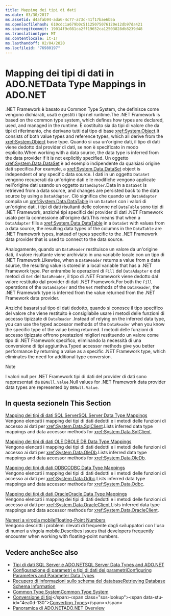 ```yaml
---
title: Mapping dei tipi di dati
ms.date: 03/30/2017
ms.assetid: d4afab94-ada6-4c77-a73c-41f17bae6b5a
ms.openlocfilehash: 610cdc1a679b0c51125075076120e12db97da421
ms.sourcegitcommit: 19014f9c081ca2ff19652ca12503828db8239d48
ms.translationtype: MT
ms.contentlocale: it-IT
ms.lasthandoff: 02/04/2020
ms.locfileid: "76980197"
---
```

# <a name="data-type-mappings-in-adonet"></a><span data-ttu-id="4ea0d-102">Mapping dei tipi di dati in ADO.NET</span><span class="sxs-lookup"><span data-stu-id="4ea0d-102">Data Type Mappings in ADO.NET</span></span>
<span data-ttu-id="4ea0d-103">.NET Framework è basato su Common Type System, che definisce come vengono dichiarati, usati e gestiti i tipi nel runtime.</span><span class="sxs-lookup"><span data-stu-id="4ea0d-103">The .NET Framework is based on the common type system, which defines how types are declared, used, and managed in the runtime.</span></span> <span data-ttu-id="4ea0d-104">È costituito sia da tipi di valore che da tipi di riferimento, che derivano tutti dal tipo di base <xref:System.Object>.</span><span class="sxs-lookup"><span data-stu-id="4ea0d-104">It consists of both value types and reference types, which all derive from the <xref:System.Object> base type.</span></span> <span data-ttu-id="4ea0d-105">Quando si usa un'origine dati, il tipo di dati viene dedotto dal provider di dati, se non è specificato in modo esplicito.</span><span class="sxs-lookup"><span data-stu-id="4ea0d-105">When working with a data source, the data type is inferred from the data provider if it is not explicitly specified.</span></span> <span data-ttu-id="4ea0d-106">Un oggetto <xref:System.Data.DataSet> è ad esempio indipendente da qualsiasi origine dati specifica.</span><span class="sxs-lookup"><span data-stu-id="4ea0d-106">For example, a <xref:System.Data.DataSet> object is independent of any specific data source.</span></span> <span data-ttu-id="4ea0d-107">I dati in un oggetto `DataSet` vengono recuperati da un'origine dati e le modifiche vengono applicate nell'origine dati usando un oggetto `DataAdapter`.</span><span class="sxs-lookup"><span data-stu-id="4ea0d-107">Data in a `DataSet` is retrieved from a data source, and changes are persisted back to the data source by using a `DataAdapter`.</span></span> <span data-ttu-id="4ea0d-108">Ciò significa che quando un `DataAdapter` compila un <xref:System.Data.DataTable> in un `DataSet` con i valori di un'origine dati, i tipi di dati risultanti delle colonne nel `DataTable` sono tipi di .NET Framework, anziché tipi specifici del provider di dati .NET Framework usato per la connessione all'origine dati.</span><span class="sxs-lookup"><span data-stu-id="4ea0d-108">This means that when a `DataAdapter` fills a <xref:System.Data.DataTable> in a `DataSet` with values from a data source, the resulting data types of the columns in the `DataTable` are .NET Framework types, instead of types specific to the .NET Framework data provider that is used to connect to the data source.</span></span>  
  
 <span data-ttu-id="4ea0d-109">Analogamente, quando un `DataReader` restituisce un valore da un'origine dati, il valore risultante viene archiviato in una variabile locale con un tipo di .NET Framework.</span><span class="sxs-lookup"><span data-stu-id="4ea0d-109">Likewise, when a `DataReader` returns a value from a data source, the resulting value is stored in a local variable that has a .NET Framework type.</span></span> <span data-ttu-id="4ea0d-110">Per entrambe le operazioni di `Fill` del `DataAdapter` e dei metodi di `Get` del `DataReader`, il tipo di .NET Framework viene dedotto dal valore restituito dal provider di dati .NET Framework.</span><span class="sxs-lookup"><span data-stu-id="4ea0d-110">For both the `Fill` operations of the `DataAdapter` and the `Get` methods of the `DataReader`, the .NET Framework type is inferred from the value returned from the .NET Framework data provider.</span></span>  
  
 <span data-ttu-id="4ea0d-111">Anziché basarsi sul tipo di dati dedotto, quando si conosce il tipo specifico del valore che viene restituito è consigliabile usare i metodi delle funzioni di accesso tipizzate di `DataReader` .</span><span class="sxs-lookup"><span data-stu-id="4ea0d-111">Instead of relying on the inferred data type, you can use the typed accessor methods of the `DataReader` when you know the specific type of the value being returned.</span></span> <span data-ttu-id="4ea0d-112">I metodi delle funzioni di accesso tipizzate offrono prestazioni migliori restituendo un valore come tipo di .NET Framework specifico, eliminando la necessità di una conversione di tipi aggiuntiva.</span><span class="sxs-lookup"><span data-stu-id="4ea0d-112">Typed accessor methods give you better performance by returning a value as a specific .NET Framework type, which eliminates the need for additional type conversion.</span></span>  
  
> [!NOTE]
> <span data-ttu-id="4ea0d-113">I valori null per .NET Framework tipi di dati del provider di dati sono rappresentati da `DBNull.Value`.</span><span class="sxs-lookup"><span data-stu-id="4ea0d-113">Null values for .NET Framework data provider data types are represented by `DBNull.Value`.</span></span>  
  
## <a name="in-this-section"></a><span data-ttu-id="4ea0d-114">In questa sezione</span><span class="sxs-lookup"><span data-stu-id="4ea0d-114">In This Section</span></span>  
 [<span data-ttu-id="4ea0d-115">Mapping dei tipi di dati SQL Server</span><span class="sxs-lookup"><span data-stu-id="4ea0d-115">SQL Server Data Type Mappings</span></span>](sql-server-data-type-mappings.md)  
 <span data-ttu-id="4ea0d-116">Vengono elencati i mapping dei tipi di dati dedotti e i metodi delle funzioni di accesso ai dati per <xref:System.Data.SqlClient>.</span><span class="sxs-lookup"><span data-stu-id="4ea0d-116">Lists inferred data type mappings and data accessor methods for <xref:System.Data.SqlClient>.</span></span>  
  
 [<span data-ttu-id="4ea0d-117">Mapping dei tipi di dati OLE DB</span><span class="sxs-lookup"><span data-stu-id="4ea0d-117">OLE DB Data Type Mappings</span></span>](ole-db-data-type-mappings.md)  
 <span data-ttu-id="4ea0d-118">Vengono elencati i mapping dei tipi di dati dedotti e i metodi delle funzioni di accesso ai dati per <xref:System.Data.OleDb>.</span><span class="sxs-lookup"><span data-stu-id="4ea0d-118">Lists inferred data type mappings and data accessor methods for <xref:System.Data.OleDb>.</span></span>  
  
 [<span data-ttu-id="4ea0d-119">Mapping dei tipi di dati ODBC</span><span class="sxs-lookup"><span data-stu-id="4ea0d-119">ODBC Data Type Mappings</span></span>](odbc-data-type-mappings.md)  
 <span data-ttu-id="4ea0d-120">Vengono elencati i mapping dei tipi di dati dedotti e i metodi delle funzioni di accesso ai dati per <xref:System.Data.Odbc>.</span><span class="sxs-lookup"><span data-stu-id="4ea0d-120">Lists inferred data type mappings and data accessor methods for <xref:System.Data.Odbc>.</span></span>  
  
 [<span data-ttu-id="4ea0d-121">Mapping dei tipi di dati Oracle</span><span class="sxs-lookup"><span data-stu-id="4ea0d-121">Oracle Data Type Mappings</span></span>](oracle-data-type-mappings.md)  
 <span data-ttu-id="4ea0d-122">Vengono elencati i mapping dei tipi di dati dedotti e i metodi delle funzioni di accesso ai dati per <xref:System.Data.OracleClient>.</span><span class="sxs-lookup"><span data-stu-id="4ea0d-122">Lists inferred data type mappings and data accessor methods for <xref:System.Data.OracleClient>.</span></span>  
  
 [<span data-ttu-id="4ea0d-123">Numeri a virgola mobile</span><span class="sxs-lookup"><span data-stu-id="4ea0d-123">Floating-Point Numbers</span></span>](floating-point-numbers.md)  
 <span data-ttu-id="4ea0d-124">Vengono descritti i problemi rilevati di frequente dagli sviluppatori con l'uso di numeri a virgola mobile.</span><span class="sxs-lookup"><span data-stu-id="4ea0d-124">Describes issues that developers frequently encounter when working with floating-point numbers.</span></span>  
  
## <a name="see-also"></a><span data-ttu-id="4ea0d-125">Vedere anche</span><span class="sxs-lookup"><span data-stu-id="4ea0d-125">See also</span></span>

- [<span data-ttu-id="4ea0d-126">Tipi di dati SQL Server e ADO.NET</span><span class="sxs-lookup"><span data-stu-id="4ea0d-126">SQL Server Data Types and ADO.NET</span></span>](./sql/sql-server-data-types.md)
- [<span data-ttu-id="4ea0d-127">Configurazione di parametri e tipi di dati dei parametri</span><span class="sxs-lookup"><span data-stu-id="4ea0d-127">Configuring Parameters and Parameter Data Types</span></span>](configuring-parameters-and-parameter-data-types.md)
- [<span data-ttu-id="4ea0d-128">Recupero di informazioni sullo schema del database</span><span class="sxs-lookup"><span data-stu-id="4ea0d-128">Retrieving Database Schema Information</span></span>](retrieving-database-schema-information.md)
- [<span data-ttu-id="4ea0d-129">Common Type System</span><span class="sxs-lookup"><span data-stu-id="4ea0d-129">Common Type System</span></span>](../../../standard/base-types/common-type-system.md)
- <span data-ttu-id="4ea0d-130">[Conversione di tipi](https://docs.microsoft.com/previous-versions/visualstudio/visual-studio-2008/t8s7t9bf(v=vs.90))</span><span class="sxs-lookup"><span data-stu-id="4ea0d-130">[Converting Types](https://docs.microsoft.com/previous-versions/visualstudio/visual-studio-2008/t8s7t9bf(v=vs.90))</span></span>
- [<span data-ttu-id="4ea0d-131">Panoramica di ADO.NET</span><span class="sxs-lookup"><span data-stu-id="4ea0d-131">ADO.NET Overview</span></span>](ado-net-overview.md)
